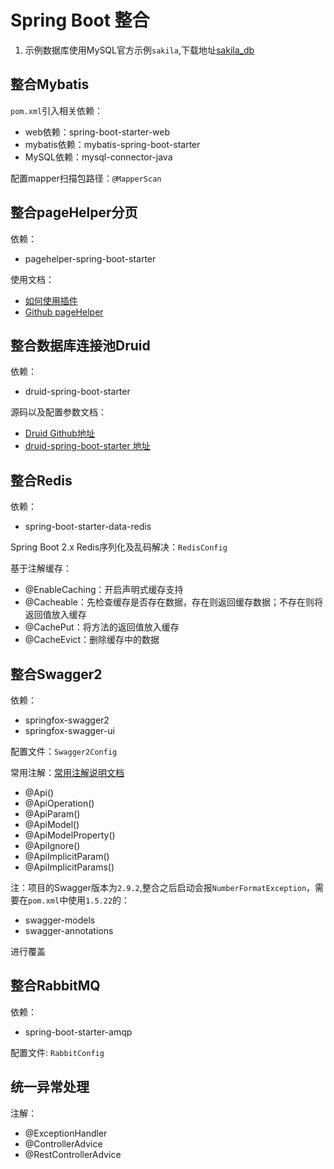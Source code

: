 
# Spring Boot 整合

1. 示例数据库使用MySQL官方示例`sakila`,下载地址[sakila_db](https://dev.mysql.com/doc/index-other.html)

## 整合Mybatis

`pom.xml`引入相关依赖：

- web依赖：spring-boot-starter-web
- mybatis依赖：mybatis-spring-boot-starter
- MySQL依赖：mysql-connector-java

配置mapper扫描包路径：`@MapperScan`

## 整合pageHelper分页

依赖：

- pagehelper-spring-boot-starter

使用文档：

- [如何使用插件](https://github.com/pagehelper/Mybatis-PageHelper/blob/master/wikis/zh/HowToUse.md)
- [Github pageHelper](https://github.com/pagehelper/Mybatis-PageHelper)

## 整合数据库连接池Druid

依赖：

- druid-spring-boot-starter

源码以及配置参数文档：

- [Druid Github地址](https://github.com/alibaba/druid)
- [druid-spring-boot-starter 地址](https://github.com/alibaba/druid/tree/master/druid-spring-boot-starter)

## 整合Redis

依赖：

- spring-boot-starter-data-redis

Spring Boot 2.x Redis序列化及乱码解决：`RedisConfig`

基于注解缓存：

- @EnableCaching：开启声明式缓存支持
- @Cacheable：先检查缓存是否存在数据，存在则返回缓存数据；不存在则将返回值放入缓存
- @CachePut：将方法的返回值放入缓存
- @CacheEvict：删除缓存中的数据

## 整合Swagger2

依赖：

- springfox-swagger2
- springfox-swagger-ui

配置文件：`Swagger2Config`

常用注解：[常用注解说明文档](https://github.com/swagger-api/swagger-core/wiki/Annotations#apiparam)

- @Api()
- @ApiOperation()
- @ApiParam()
- @ApiModel()
- @ApiModelProperty()
- @ApiIgnore()
- @ApiImplicitParam()
- @ApiImplicitParams()

注：项目的Swagger版本为`2.9.2`,整合之后启动会报`NumberFormatException`，需要在`pom.xml`中使用`1.5.22`的：

- swagger-models
- swagger-annotations

进行覆盖

## 整合RabbitMQ

依赖：

- spring-boot-starter-amqp

配置文件: `RabbitConfig`

## 统一异常处理

注解：

- @ExceptionHandler
- @ControllerAdvice
- @RestControllerAdvice